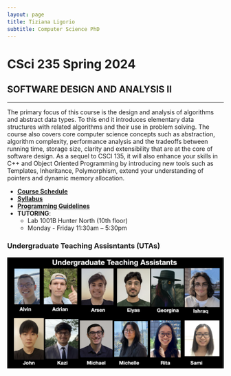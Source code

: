 ```yaml
---
layout: page
title: Tiziana Ligorio
subtitle: Computer Science PhD
---
```


# CSci 235 Spring 2024

## SOFTWARE DESIGN AND ANALYSIS II

________________________________________

The primary focus of this course is the design and analysis of algorithms and abstract data types. To this end it introduces elementary data structures with related algorithms and their use in problem solving. The course also covers core computer science concepts such as abstraction, algorithm complexity, performance analysis and the tradeoffs between running time, storage size, clarity and extensibility that are at the core of software design. As a sequel to CSCI 135, it will also enhance your skills in C++ and Object Oriented Programming by introducing new tools such as Templates, Inheritance, Polymorphism, extend your understanding of pointers and dynamic memory allocation.

* [**Course Schedule**](spring_2024_schedule.md)
* [**Syllabus**](documents/CSCI235_Spring2024_Syllabus.pdf)
* [**Programming Guidelines**](documents/CSCI235_Spring2024_ProgrammingGuidelines.pdf)
* **TUTORING**:
  * Lab 1001B Hunter North (10th floor) 
  * Monday - Friday 11:30am – 5:30pm



       
### Undergraduate Teaching Assisntants (UTAs)
![UTAs](documents/UTAs.png)
